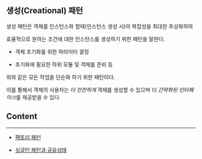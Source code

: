 ## 생성(Creational) 패턴

생성 패턴은 객체를 인스턴스화 할때(인스턴스 생성 시)의 복잡성을 최대한 추상화하여

효율적으로 원하는 조건에 대한 인스턴스를 생성하기 위한 패턴을 말한다. 


- 객체 초기화를 위한 파라미터 결정

- 초기화에 필요한 하위 모듈 및 객체를 준비 등


위와 같은 모든 작업을 단순화 하기 위한 패턴이다. 

이를 통해서 객체의 사용자는 *더 안전하게* 객체를 생성할 수 있으며 더 *간략화된 인터페이스*를 제공받을 수 있다. 

## Content
---------------
- [팩토리 패턴]("factory.md")

- [싱글턴 패턴과 공유상태]()

